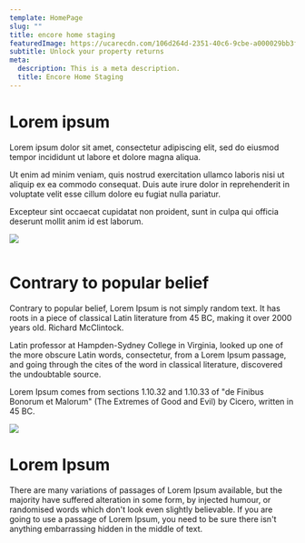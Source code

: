 ```yaml
---
template: HomePage
slug: ""
title: encore home staging
featuredImage: https://ucarecdn.com/106d264d-2351-40c6-9cbe-a000029bb3f3/
subtitle: Unlock your property returns
meta:
  description: This is a meta description.
  title: Encore Home Staging
---
```

# Lorem ipsum

Lorem ipsum dolor sit amet, consectetur adipiscing elit, sed do eiusmod tempor incididunt ut labore et dolore magna aliqua. 

Ut enim ad minim veniam, quis nostrud exercitation ullamco laboris nisi ut aliquip ex ea commodo consequat. Duis aute irure dolor in reprehenderit in voluptate velit esse cillum dolore eu fugiat nulla pariatur. 

Excepteur sint occaecat cupidatat non proident, sunt in culpa qui officia deserunt mollit anim id est laborum.

![](https://ucarecdn.com/daf98d62-1e69-4fdb-9460-421ae08bf605/)

![]()

# Contrary to popular belief

Contrary to popular belief, Lorem Ipsum is not simply random text. It has roots in a piece of classical Latin literature from 45 BC, making it over 2000 years old. Richard McClintock.

Latin professor at Hampden-Sydney College in Virginia, looked up one of the more obscure Latin words, consectetur, from a Lorem Ipsum passage, and going through the cites of the word in classical literature, discovered the undoubtable source. 

Lorem Ipsum comes from sections 1.10.32 and 1.10.33 of "de Finibus Bonorum et Malorum" (The Extremes of Good and Evil) by Cicero, written in 45 BC. 

![](https://ucarecdn.com/8e599825-350d-4049-a7ff-62c4209ffae9/)

# Lorem Ipsum

There are many variations of passages of Lorem Ipsum available, but the majority have suffered alteration in some form, by injected humour, or randomised words which don't look even slightly believable. If you are going to use a passage of Lorem Ipsum, you need to be sure there isn't anything embarrassing hidden in the middle of text.
